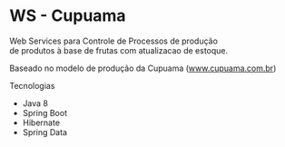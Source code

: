 # WS - Cupuama
Web Services para Controle de Processos de produção</br>
de produtos à base de frutas com atualizacao de estoque.

Baseado no modelo de produção da Cupuama (www.cupuama.com.br)

Tecnologias
   + Java 8
   + Spring Boot
   + Hibernate
   + Spring Data
